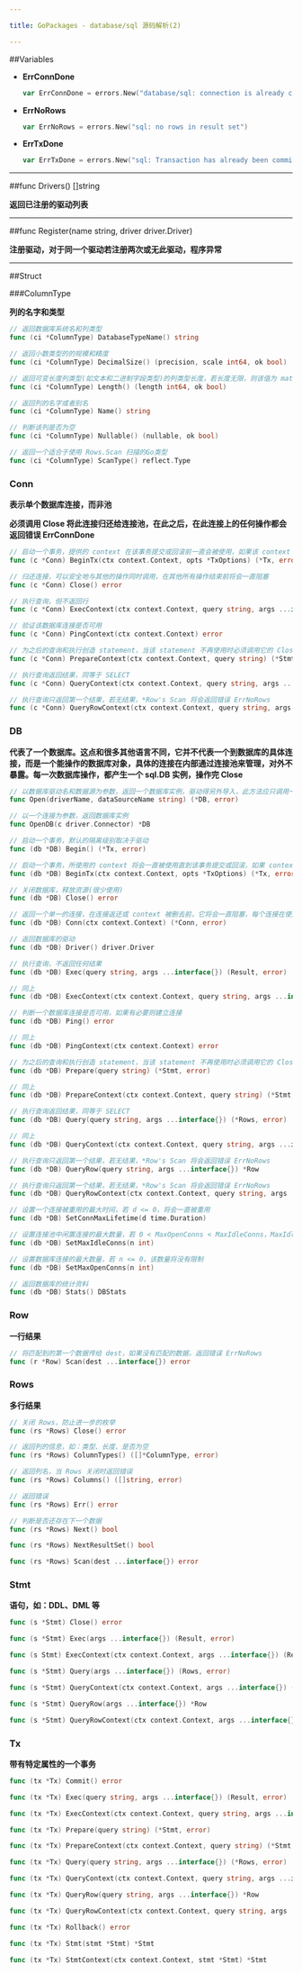 ```yaml
---

title: GoPackages - database/sql 源码解析(2)

---
```


##Variables

-   **ErrConnDone**

    ```go
    var ErrConnDone = errors.New("database/sql: connection is already closed")
    ```

-   **ErrNoRows**

    ```go
    var ErrNoRows = errors.New("sql: no rows in result set")
    ```

-   **ErrTxDone**

    ```go
    var ErrTxDone = errors.New("sql: Transaction has already been committed or rolled back")
    ```

---

##func Drivers() [\]string

**返回已注册的驱动列表**

---

##func Register(name string, driver driver.Driver)

**注册驱动，对于同一个驱动若注册两次或无此驱动，程序异常**

---

##Struct

###ColumnType

**列的名字和类型**

```go
// 返回数据库系统名和列类型
func (ci *ColumnType) DatabaseTypeName() string
```

```go
// 返回小数类型的的规模和精度
func (ci *ColumnType) DecimalSize() (precision, scale int64, ok bool)
```

```go
// 返回可变长度列类型(如文本和二进制字段类型)的列类型长度，若长度无限，则该值为 math.MaxInt64
func (ci *ColumnType) Length() (length int64, ok bool)
```

```go
// 返回列的名字或者别名
func (ci *ColumnType) Name() string
```

```go
// 判断该列是否为空
func (ci *ColumnType) Nullable() (nullable, ok bool)
```

```go
// 返回一个适合于使用 Rows.Scan 扫描的Go类型
func (ci *ColumnType) ScanType() reflect.Type
```

### Conn

**表示单个数据库连接，而非池**

**必须调用 Close 将此连接归还给连接池，在此之后，在此连接上的任何操作都会返回错误 ErrConnDone**

```go
// 启动一个事务，提供的 context 在该事务提交或回滚前一直会被使用，如果该 context 被删去，该事务将会回滚，Tx.Commit 将会返回一个错误
func (c *Conn) BeginTx(ctx context.Context, opts *TxOptions) (*Tx, error)
```

```go
// 归还连接，可以安全地与其他的操作同时调用，在其他所有操作结束前将会一直阻塞
func (c *Conn) Close() error
```

```go
// 执行查询，但不返回行
func (c *Conn) ExecContext(ctx context.Context, query string, args ...interface{}) (Result, error)
```

```go
// 验证该数据库连接是否可用
func (c *Conn) PingContext(ctx context.Context) error
```

```go
// 为之后的查询和执行创造 statement，当该 statement 不再使用时必须调用它的 Close 方法
func (c *Conn) PrepareContext(ctx context.Context, query string) (*Stmt, error)
```

```go
// 执行查询返回结果，同等于 SELECT
func (c *Conn) QueryContext(ctx context.Context, query string, args ...interface{}) (*Rows, error)
```

```go
// 执行查询只返回第一个结果，若无结果，*Row's Scan 将会返回错误 ErrNoRows
func (c *Conn) QueryRowContext(ctx context.Context, query string, args ...interface{}) *Row
```

### DB

**代表了一个数据库。这点和很多其他语言不同，它并不代表一个到数据库的具体连接，而是一个能操作的数据库对象，具体的连接在内部通过连接池来管理，对外不暴露。每一次数据库操作，都产生一个 sql.DB 实例，操作完 Close**

```go
// 以数据库驱动名和数据源为参数，返回一个数据库实例，驱动得另外导入，此方法应只调用一次
func Open(driverName, dataSourceName string) (*DB, error)
```

```go
// 以一个连接为参数，返回数据库实例
func OpenDB(c driver.Connector) *DB
```

```go
// 启动一个事务，默认的隔离级别取决于驱动
func (db *DB) Begin() (*Tx, error)
```

```go
// 启动一个事务，所使用的 context 将会一直被使用直到该事务提交或回滚，如果 context 被删去，该事务将回滚，Tx.Commit 方法将会返回错误
func (db *DB) BeginTx(ctx context.Context, opts *TxOptions) (*Tx, error)
```

```go
// 关闭数据库，释放资源(很少使用)
func (db *DB) Close() error
```

```go
// 返回一个单一的连接，在连接返还或 context 被删去前，它将会一直阻塞，每个连接在使用完后必须调用 Conn.Close 方法将其归还给连接池
func (db *DB) Conn(ctx context.Context) (*Conn, error)
```

```go
// 返回数据库的驱动
func (db *DB) Driver() driver.Driver
```

```go
// 执行查询，不返回任何结果
func (db *DB) Exec(query string, args ...interface{}) (Result, error)
```

```go
// 同上
func (db *DB) ExecContext(ctx context.Context, query string, args ...interface{}) (Result, error)
```

```go
// 判断一个数据库连接是否可用，如果有必要则建立连接
func (db *DB) Ping() error
```

```go
// 同上
func (db *DB) PingContext(ctx context.Context) error
```

```go
// 为之后的查询和执行创造 statement，当该 statement 不再使用时必须调用它的 Close 方法
func (db *DB) Prepare(query string) (*Stmt, error)
```

```go
// 同上
func (db *DB) PrepareContext(ctx context.Context, query string) (*Stmt, error)
```

```go
// 执行查询返回结果，同等于 SELECT
func (db *DB) Query(query string, args ...interface{}) (*Rows, error)
```

```go
// 同上
func (db *DB) QueryContext(ctx context.Context, query string, args ...interface{}) (*Rows, error)
```

```go
// 执行查询只返回第一个结果，若无结果，*Row's Scan 将会返回错误 ErrNoRows
func (db *DB) QueryRow(query string, args ...interface{}) *Row
```

```go
// 执行查询只返回第一个结果，若无结果，*Row's Scan 将会返回错误 ErrNoRows
func (db *DB) QueryRowContext(ctx context.Context, query string, args ...interface{}) *Row
```

```go
// 设置一个连接被重用的最大时间，若 d <= 0，将会一直被重用
func (db *DB) SetConnMaxLifetime(d time.Duration)
```

```go
// 设置连接池中闲置连接的最大数量，若 0 < MaxOpenConns < MaxIdleConns，MaxIdleConns 将会减少至与 MaxOpenConns 相等，若 n <= 0，没有闲置连接会被保留
func (db *DB) SetMaxIdleConns(n int)
```

```go
// 设置数据库连接的最大数量，若 n <= 0，该数量将没有限制
func (db *DB) SetMaxOpenConns(n int)
```

```go
// 返回数据库的统计资料
func (db *DB) Stats() DBStats
```

### Row

**一行结果**

```go
// 将匹配到的第一个数据传给 dest，如果没有匹配的数据，返回错误 ErrNoRows
func (r *Row) Scan(dest ...interface{}) error
```

### Rows

**多行结果**

```go
// 关闭 Rows，防止进一步的枚举
func (rs *Rows) Close() error
```

```go
// 返回列的信息，如：类型、长度、是否为空
func (rs *Rows) ColumnTypes() ([]*ColumnType, error)
```

```go
// 返回列名，当 Rows 关闭时返回错误
func (rs *Rows) Columns() ([]string, error)
```

```go
// 返回错误
func (rs *Rows) Err() error
```

```go
// 判断是否还存在下一个数据
func (rs *Rows) Next() bool
```

```go
func (rs *Rows) NextResultSet() bool
```

```go
func (rs *Rows) Scan(dest ...interface{}) error
```

### Stmt

**语句，如：DDL、DML 等**

```go
func (s *Stmt) Close() error
```

```go
func (s *Stmt) Exec(args ...interface{}) (Result, error)
```

```go
func (s Stmt) ExecContext(ctx context.Context, args ...interface{}) (Result, error)
```

```go
func (s *Stmt) Query(args ...interface{}) (Rows, error)
```

```go
func (s *Stmt) QueryContext(ctx context.Context, args ...interface{}) (*Rows, error)
```

```go
func (s *Stmt) QueryRow(args ...interface{}) *Row
```

```go
func (s *Stmt) QueryRowContext(ctx context.Context, args ...interface{}) *Row
```

### Tx

**带有特定属性的一个事务**

```go
func (tx *Tx) Commit() error
```

```go
func (tx *Tx) Exec(query string, args ...interface{}) (Result, error)
```

```go
func (tx *Tx) ExecContext(ctx context.Context, query string, args ...interface{}) (Result, error)
```

```go
func (tx *Tx) Prepare(query string) (*Stmt, error)
```

```go
func (tx *Tx) PrepareContext(ctx context.Context, query string) (*Stmt, error)
```

```go
func (tx *Tx) Query(query string, args ...interface{}) (*Rows, error)
```

```go
func (tx *Tx) QueryContext(ctx context.Context, query string, args ...interface{}) (*Rows, error)
```

```go
func (tx *Tx) QueryRow(query string, args ...interface{}) *Row
```

```go
func (tx *Tx) QueryRowContext(ctx context.Context, query string, args ...interface{}) *Row
```

```go
func (tx *Tx) Rollback() error
```

```go
func (tx *Tx) Stmt(stmt *Stmt) *Stmt
```

```go
func (tx *Tx) StmtContext(ctx context.Context, stmt *Stmt) *Stmt
```
